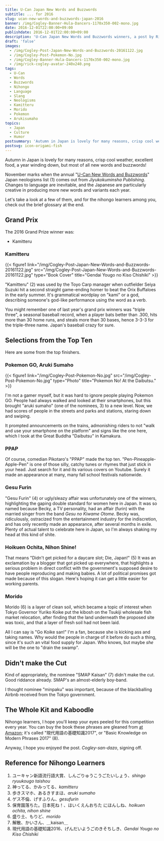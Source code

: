 ```yaml
---
title: U-Can Japan New Words and Buzzwords
subtitle: ... for 2016
slug: ucan-new-words-and-buzzwords-japan-2016
banner: /img/Cogley-Banner-Hula-Dancers-1170x350-002-mono.jpg
date: 2016-12-01T22:00:00+09:00
publishdate: 2016-12-01T22:00:00+09:00
description: 'U-Can Japan New Words and Buzzwords winners, a post by Rick Cogley.'
draft: 'false'
images:
  - /img/Cogley-Post-Japan-New-Words-and-Buzzwords-20161122.jpg
  - /img/Cogley-Post-Pokemon-No.jpg
  - /img/Cogley-Banner-Hula-Dancers-1170x350-002-mono.jpg
  - /img/rick-cogley-avatar-240x240.png
tags:
  - U-Can
  - Words
  - Buzzwords
  - Nihongo
  - Language
  - Slang
  - Neologisms
  - Kamitteru
  - Morido
  - Pokemon
  - Arukisumaho
topics:
  - Japan
  - Culture
  - Humor
postsummary: 'Autumn in Japan is lovely for many reasons, crisp cool weather, excellent food, a year winding down, but most of all new words and buzzwords!'
postsvg: icon-origami-fish
---
```


Autumn in Japan is lovely for many reasons, crisp cool weather, excellent food, a year winding down, but most of all new words and buzzwords!

<!--more-->

November marks when the annual "[U-Can New Words and Buzzwords](http://singo.jiyu.co.jp)" Japan neologisms list (1) comes out from _Jiyukokuminsha Publishing_. Changes to language are inevitable, and the Japanese are particularly creative in producing more new words and variants each year. 

Let's take a look at a few of them, and for the nihongo learners among you, check out the brief glossary at the end.

## Grand Prix

The 2016 Grand Prize winner was:

* Kamitteru

### Kamitteru

{{< figure1 link="/img/Cogley-Post-Japan-New-Words-and-Buzzwords-20161122.jpg" src="/img/Cogley-Post-Japan-New-Words-and-Buzzwords-20161122.jpg" type="Book Cover" title="Gendai Yougo no Kiso Chishiki" >}}

"Kamitteru" (2) was used by the Toyo Carp manager when outfielder Seiya Suzuki hit a second straight game-ending homer to beat the Orix Buffaloes in the early summer. It's grammatical wordplay on "kami" or a god, describing someone's god-like performance using the word as a verb. 

You might remember one of last year's grand prix winners was "triple three", a seasonal baseball record, when a player bats better than .300, hits more than 30 home runs, and steals more than 30 bases, hence 3-3-3 for the triple-three name. Japan's baseball crazy for sure. 

## Selections from the Top Ten

Here are some from the top finishers.

### Pokemon GO, Aruki Sumaho

{{< figure1 link="/img/Cogley-Post-Pokemon-No.jpg" src="/img/Cogley-Post-Pokemon-No.jpg" type="Photo" title="Pokemon No! At the Daibutsu." >}}

I'm not a gamer myself, but it was hard to ignore people playing Pokemon GO. People had always walked and looked at their smartphones, but this brought "aruki sumaho" (one of the nominees, 3) to a new level. Now, we had scores of people in the streets and parks and stations, staring down and swiping. 

It prompted announcements on the trains, admonishing riders to not "walk and use your smartphone on the platform" and signs like the one here, which I took at the Great Buddha "Daibutsu" in Kamakura. 

### PPAP

Of course, comedian Pikotaro's "PPAP" made the top ten. "Pen-Pineapple-Apple-Pen" is one of those silly, catchy tunes or rhymes that just stick in your head. Just search for it and its various covers on Youtube. Surely it made an appearance at many, many fall school festivals nationwide. 

### Gesu Furin

"Gesu Furin" (4) or ugly/sleazy affair was unfortunately one of the winners, highlighting the gaping double standard for women here in Japan. It was so named because Becky, a TV personality, had an affair (furin) with the married singer from the band _Gesu no Kiwame Otome_. Becky was, ridiculously, ostracized from the entertainment industry for the indiscretion, and has only recently made an appearance, after several months in exile. Plenty of actual talent to celebrate here in Japan, so I'm always shaking my head at this kind of shite. 

### Hoikuen Ochita, Nihon Shine!

That means "Didn't get picked for a daycare slot; Die, Japan!" (5) It was an exclamation by a blogger that got picked up everywhere, that highlights a serious problem in direct conflict with the government's supposed desire to have people reproducing and making babies. A lot of political promises got made because of this slogan. Here's hoping it can get a little easier for working parents. 

### Morido

Morido (6) is a layer of clean soil, which became a topic of interest when Tokyo Governor Yuriko Koike put the kibosh on the Tsukiji wholesale fish market relocation, after finding that the land underneath the proposed site was toxic, and that a layer of fresh soil had not been laid. 

All I can say is "Go Koike san!" I'm a fan, because she is kicking ass and taking names. Why would the people in charge of it before do such a thing, since it's such an vital food supply for Japan. Who knows, but maybe _she_ will be the one to "drain the swamp". 

## Didn't make the Cut

Kind of appropriately, the nominee "SMAP Kaisan" (7) didn't make the cut. Good riddance already. SMAP's an almost-elderly boy-band. 

I thought nominee "minpaku" was important, because of the blackballing Airbnb received from the Tokyo government. 

## The Whole Kit and Kaboodle

Nihongo learners, I hope you'll keep your eyes peeled for this competition every year. You can buy the book these phrases are gleaned from [at Amazon](http://amzn.asia/b57KF6B); it's called "現代用語の基礎知識2017", or "Basic Knowledge on Modern Phrases 2017" (8).

Anyway, I hope you enjoyed the post. _Cogley-san-dazo_, signing off. 

## Reference for Nihongo Learners

1. ユーキャン新語流行語大賞、しんごりゅうこうごたいしょう、_shingo ryuukougo taishou_
2. 神ってる、かみってる、_kamitteru_
3. 歩きスマホ、あるきすまほ、_aruki sumaho_
4. ゲス不倫、げすふりん、_gesufurin_
5. 保育園落ちた。日本死ね！、ほいくえんおちた にほんしね、_hoikuen ochita, nihon shine_
6. 盛り土、もりど、_morido_
7. 解散、かいさん、＿kaisan＿
8. 現代用語の基礎知識2016、げんだいようごのきそちしき、_Gendai Yougo no Kiso Chishiki_


